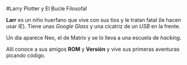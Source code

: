 
#Larry Plotter y El Bucle Filosofal

**Larr** es un niño huerfano que vive con sus tios y le tratan fatal (le hacen usar *IE*).
Tiene unas *Google Glass* y una cicatriz de un *USB* en la frente.

Un día aparece Neo, el de Matrix y se lo lleva a una escuela de *hacking*.

Allí conoce a sus amigos **ROM** y **Versión** y vive sus primeras aventuras picando código.


